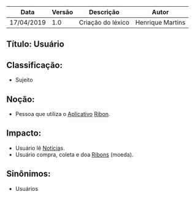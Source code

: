 | Data | Versão | Descrição | Autor |
|---|---|---|---|
| 17/04/2019 | 1.0 | Criação do léxico  | Henrique Martins |

## Título: Usuário

## Classificação:

- Sujeito

## Noção:

- Pessoa que utiliza o [Aplicativo](https://github.com/requisitos-2019-1/Ribon/blob/master/Modelagem%20de%20Requisitos/Lexicos/LX002_Aplicativo.md) [Ribon](https://github.com/requisitos-2019-1/Ribon/blob/master/Modelagem%20de%20Requisitos/Lexicos/LX026_Ribon.md).

## Impacto:

- Usuário lê [Notícia](https://github.com/requisitos-2019-1/Ribon/blob/master/Modelagem%20de%20Requisitos/Lexicos/LX014_Historia.md)s.
- Usuário compra, coleta e doa [Ribons](https://github.com/requisitos-2019-1/Ribon/blob/master/Modelagem%20de%20Requisitos/Lexicos/LX026_Ribon.md) (moeda).

## Sinônimos:

- Usuários
